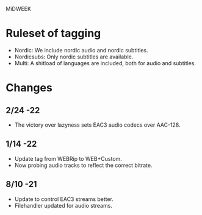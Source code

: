 MiDWEEK

# Ruleset of tagging

* Nordic: We include nordic audio and nordic subtitles.
* Nordicsubs: Only nordic subtitles are available.
* Multi: A shitload of languages are included, both for audio and subtitles.

# Changes

## 2/24 -22

* The victory over lazyness sets EAC3 audio codecs over AAC-128.

## 1/14 -22

* Update tag from WEBRip to WEB+Custom.
* Now probing audio tracks to reflect the correct bitrate.

## 8/10 -21

* Update to control EAC3 streams better.
* Filehandler updated for audio streams.
